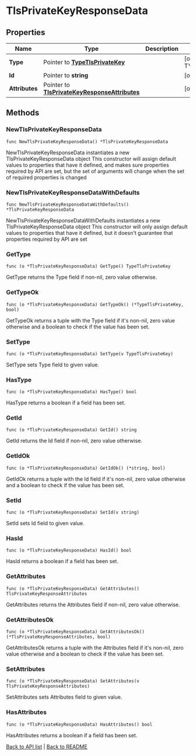 # TlsPrivateKeyResponseData

## Properties

Name | Type | Description | Notes
------------ | ------------- | ------------- | -------------
**Type** | Pointer to [**TypeTlsPrivateKey**](TypeTlsPrivateKey.md) |  | [optional] [default to TYPETLSPRIVATEKEY_TLS_PRIVATE_KEY]
**Id** | Pointer to **string** |  | [optional] [readonly] 
**Attributes** | Pointer to [**TlsPrivateKeyResponseAttributes**](TlsPrivateKeyResponseAttributes.md) |  | [optional] 

## Methods

### NewTlsPrivateKeyResponseData

`func NewTlsPrivateKeyResponseData() *TlsPrivateKeyResponseData`

NewTlsPrivateKeyResponseData instantiates a new TlsPrivateKeyResponseData object
This constructor will assign default values to properties that have it defined,
and makes sure properties required by API are set, but the set of arguments
will change when the set of required properties is changed

### NewTlsPrivateKeyResponseDataWithDefaults

`func NewTlsPrivateKeyResponseDataWithDefaults() *TlsPrivateKeyResponseData`

NewTlsPrivateKeyResponseDataWithDefaults instantiates a new TlsPrivateKeyResponseData object
This constructor will only assign default values to properties that have it defined,
but it doesn't guarantee that properties required by API are set

### GetType

`func (o *TlsPrivateKeyResponseData) GetType() TypeTlsPrivateKey`

GetType returns the Type field if non-nil, zero value otherwise.

### GetTypeOk

`func (o *TlsPrivateKeyResponseData) GetTypeOk() (*TypeTlsPrivateKey, bool)`

GetTypeOk returns a tuple with the Type field if it's non-nil, zero value otherwise
and a boolean to check if the value has been set.

### SetType

`func (o *TlsPrivateKeyResponseData) SetType(v TypeTlsPrivateKey)`

SetType sets Type field to given value.

### HasType

`func (o *TlsPrivateKeyResponseData) HasType() bool`

HasType returns a boolean if a field has been set.

### GetId

`func (o *TlsPrivateKeyResponseData) GetId() string`

GetId returns the Id field if non-nil, zero value otherwise.

### GetIdOk

`func (o *TlsPrivateKeyResponseData) GetIdOk() (*string, bool)`

GetIdOk returns a tuple with the Id field if it's non-nil, zero value otherwise
and a boolean to check if the value has been set.

### SetId

`func (o *TlsPrivateKeyResponseData) SetId(v string)`

SetId sets Id field to given value.

### HasId

`func (o *TlsPrivateKeyResponseData) HasId() bool`

HasId returns a boolean if a field has been set.

### GetAttributes

`func (o *TlsPrivateKeyResponseData) GetAttributes() TlsPrivateKeyResponseAttributes`

GetAttributes returns the Attributes field if non-nil, zero value otherwise.

### GetAttributesOk

`func (o *TlsPrivateKeyResponseData) GetAttributesOk() (*TlsPrivateKeyResponseAttributes, bool)`

GetAttributesOk returns a tuple with the Attributes field if it's non-nil, zero value otherwise
and a boolean to check if the value has been set.

### SetAttributes

`func (o *TlsPrivateKeyResponseData) SetAttributes(v TlsPrivateKeyResponseAttributes)`

SetAttributes sets Attributes field to given value.

### HasAttributes

`func (o *TlsPrivateKeyResponseData) HasAttributes() bool`

HasAttributes returns a boolean if a field has been set.


[Back to API list](../README.md#documentation-for-api-endpoints) | [Back to README](../README.md)


